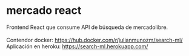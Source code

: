 # mercado react

Frontend React que consume API de búsqueda de mercadolibre. \
\
Contendor docker: https://hub.docker.com/r/julianmunozm/search-ml/ \
Aplicación en heroku: https://search-ml.herokuapp.com/
